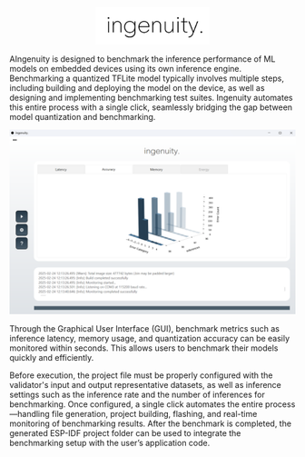 
<div align="center">
  <img src="./assets/logo_ingenuity.png" alt="ingenuity." width="200"/>
</div>
 


AIngenuity is designed to benchmark the inference performance of ML models on embedded
devices using its own inference engine.
Benchmarking a quantized TFLite model typically involves multiple steps, including building
and deploying the model on the device, as well as designing and implementing benchmarking
test suites. Ingenuity automates this entire process with a single click, seamlessly bridging the
gap between model quantization and benchmarking.


<div align="center">
  <img src="./assets/screenshot_1.png" alt="software_screenshot" width="800"/>
</div>

Through the Graphical User Interface (GUI), benchmark metrics such as inference latency,
memory usage, and quantization accuracy can be easily monitored within seconds. This allows
users to benchmark their models quickly and efficiently.


Before execution, the project file must be properly configured with the validator's input
and output representative datasets, as well as inference settings such as the
inference rate and the number of inferences for benchmarking. Once
configured, a single click automates the entire process—handling file
generation, project building, flashing, and real-time monitoring of benchmarking
results. After the benchmark is completed, the generated ESP-IDF project folder can be used to integrate
the benchmarking setup with the user’s application code.
